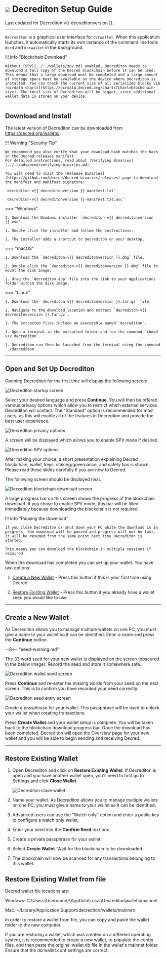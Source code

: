 # <img class="dcr-icon" src="/img/dcr-icons/Wallet.svg" /> Decrediton Setup Guide

Last updated for Decrediton v{{ decreditonversion }}.

---

`Decrediton` is a graphical user interface for `dcrwallet`. When this application launches, it automatically starts its own instance of the command line tools `dcrd` and `dcrwallet` in the background.

!!! info "Blockchain Download"

    Without [SPV](../../wallets/spv.md) enabled, Decrediton needs to download a full copy of the Decred blockchain before it can be used. This means that a large download must be completed and a large amount of storage space must be available on the device where Decrediton is installed. You can check the current size of all serialized blocks via [dcrdata charts](https://dcrdata.decred.org/charts?chart=blockchain-size). The total size of Decrediton will be bigger, since additional wallet data is stored on your device.

---

## Download and Install

The latest version of Decrediton can be downloaded from <https://decred.org/wallets/>.

!!! Warning "Security Tip"

    We recommend you also verify that your download hash matches the hash in the Decred releases manifest.
    For detailed instructions, read about [Verifying Binaries](../../advanced/verifying-binaries.md).

    You will need to visit the [Release Binaries](https://github.com/decred/decred-binaries/releases) page to download the manifest and manifest signature:

    `decrediton-v{{ decreditonversion }}-manifest.txt`

    `decrediton-v{{ decreditonversion }}-manifest.txt.asc`

=== "Windows"

    1. Download the Windows installer `decrediton-v{{ decreditonversion }}.exe`.

    1. Double click the installer and follow the instructions.

    1. The installer adds a shortcut to Decrediton on your desktop.

=== "macOS"

    1. Download the `decrediton-v{{ decreditonversion }}.dmg` file.

    1. Double click the `decrediton-v{{ decreditonversion }}.dmg` file to mount the disk image.

    1. Drag the `decrediton.app` file into the link to your Applications folder within the disk image.

=== "Linux"

    1. Download the `decrediton-v{{ decreditonversion }}.tar.gz` file.

    1. Navigate to the download location and extract `decrediton-v{{ decreditonversion }}.tar.gz`.

    1. The extracted files include an executable named `decrediton`.
    
    1. Open a terminal in the extracted folder and run the command `chmod u+x decrediton`.
    
    1. Decrediton can then be launched from the terminal using the command `./decrediton`.

---

## Open and Set Up Decrediton

Opening Decrediton for the first time will display the following screen:

![Decrediton startup screen](/img/decrediton/setup/startup.png)

Select your desired language and press **Continue**. You will then be offered various privacy options which allow you to restrict which external services Decrediton will contact. The "Standard" option is recommended for most users, as this will enable all of the features in Decrediton and provide the best user experience.

![Decrediton privacy options](/img/decrediton/setup/privacy-options.png)

A screen will be displayed which allows you to enable SPV mode if desired.

![Decrediton SPV options](/img/decrediton/setup/spv-options.png)

After making your choice, a short presentation explaining Decred blockchain, wallet, keys, staking/governance, and safety tips is shown. Please read these slides carefully if you are new to Decred.

The following screen should be displayed next.

![Decrediton blockchain download screen](/img/decrediton/setup/chain-downloading.png)

A large progress bar on this screen shows the progress of the blockchain download. If you chose to enable SPV mode, this bar will be filled immediately because downloading the blockchain is not required.

!!! info "Pausing the download"

    If you close Decrediton or shut down your PC while the download is in progress, the download will be paused and progress will not be lost. It will be resumed from the same point next time Decrediton is started.

    This means you can download the blockchain in multiple sessions if required.

When the download has completed you can set up your wallet. You have two options:

1. [Create a New Wallet](#create-a-new-wallet) - Press this button if this is your first time using Decred.

1. [Restore Existing Wallet](#restore-existing-wallet) - Press this button if you already have a wallet seed you would like to use.

---

## Create a New Wallet

As Decrediton allows you to manage multiple wallets on one PC, you must give a name to your wallet so it can be identified. Enter a name and press the **Continue** button.

--8<-- "seed-warning.md"

The 33 word seed for your new wallet is displayed on the screen (obscured in the below image). Record the seed and store it somewhere safe.

![Decrediton wallet seed screen](/img/decrediton/setup/wallet-seed.png)

Press **Continue** and re-enter the missing words from your seed on the next screen. This is to confirm you have recorded your seed correctly.

![Decrediton seed entry screen](/img/decrediton/setup/seed-entered.png)

Create a passphrase for your wallet. This passphrase will be used to unlock your wallet when creating transactions.

Press **Create Wallet** and your wallet setup is complete. You will be taken back to the blockchain download progress bar. Once the download has been completed, Decrediton will open the Overview page for your new wallet and you will be able to begin sending and receiving Decred.

---

## Restore Existing Wallet

1. Open Decrediton and click on **Restore Existing Wallet**. If Decrediton is open and you have another wallet open, you'll need to first go to Settings and click **Close Wallet**.

    ![Decrediton close wallet](/img/decrediton/setup/wallet-close.png)

1. Name your wallet. As Decrediton allows you to manage multiple wallets on one PC, you must give a name to your wallet so it can be identified.

1. Advanced users can use the "Watch only" option and enter a public key to configure a watch only wallet.

1. Enter your seed into the **Confirm Seed** text box.

1. Create a private passphrase for your wallet.

1. Select **Create Wallet**. Wait for the blockchain to be downloaded.

1. The blockchain will now be scanned for any transactions belonging to this wallet.

## Restore Existing Wallet from file

Decred wallet file locations are:

Windows: C:\Users\{Username}\AppData\Local\Decrediton\wallets\mainnet

Mac: ~/Library/Application Support/decrediton/wallets/mainnet/

In order to restore a wallet from file, you can copy and paste the wallet folder to the new computer. 

If you are restoring a wallet, which was created on a different operating system, it is recommended to create a new wallet, to populate the config files, and then paste the original wallet.db file in the wallet's mainnet folder. Ensure that the dcrwallet.conf settings are correct.
